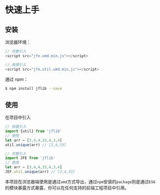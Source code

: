 # 快速上手

## 安装

浏览器环境：
```js
// 完整引入
<script src="jfe.umd.min.js"></script>
```
```js
// 按需引入
<script src="jfe.util.umd.min.js"></script>
```

通过 npm：
```bash
$ npm install jflib --save
```

## 使用

在项目中引入
```js
// 按需引入
import {util} from 'jflib'
// 使用
let arr = [3,4,4,33,4,3,4]
util.unique(arr) // [3,4,33]

// 完整引入
import JFE from 'jflib'
// 使用
let arr = [3,4,4,33,4,3,4]
JEF.util.unique(arr) // [3,4,33]
```

本项目在浏览器端使用是通过`umd`方式导出，通过`npm`安装的`package`则是通过`ES6`的模块暴露方式暴露，你可以在任何支持的前端工程项目中引用。